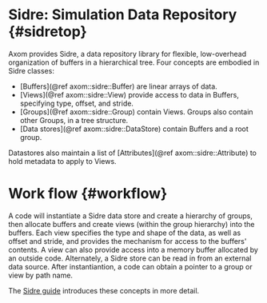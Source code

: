 Sidre: Simulation Data Repository {#sidretop}
=========

Axom provides Sidre, a data repository library for flexible, low-overhead organization of buffers in a hierarchical tree.  Four concepts are embodied in Sidre classes:

* [Buffers](@ref axom::sidre::Buffer) are linear arrays of data.
* [Views](@ref axom::sidre::View) provide access to data in Buffers, specifying type, offset, and stride.
* [Groups](@ref axom::sidre::Group) contain Views.  Groups also contain other Groups, in a tree structure.
* [Data stores](@ref axom::sidre::DataStore) contain Buffers and a root group.

Datastores also maintain a list of [Attributes](@ref axom::sidre::Attribute) to hold metadata to apply to Views.

# Work flow {#workflow}

A code will instantiate a Sidre data store and create a hierarchy of groups, then allocate buffers and create views (within the group hierarchy) into the buffers.  Each view specifies the type and shape of the data, as well as offset and stride, and provides the mechanism for access to the buffers' contents.  A view can also provide access into a memory buffer allocated by an outside code.  Alternately, a Sidre store can be read in from an external data source.  After instantiantion, a code can obtain a pointer to a group or view by path name.

The [Sidre guide](../../../components/sidre/docs/sphinx/html/index.html)
introduces these concepts in more detail.

